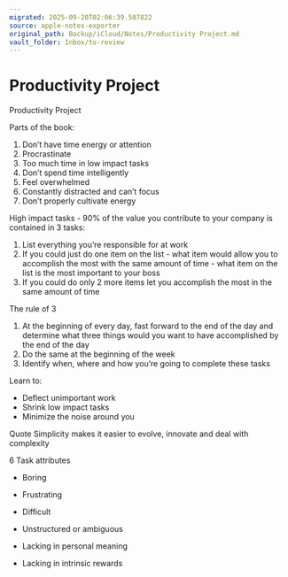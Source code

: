 ```yaml
---
migrated: 2025-09-20T02:06:39.507822
source: apple-notes-exporter
original_path: Backup/iCloud/Notes/Productivity Project.md
vault_folder: Inbox/to-review
---
```

# Productivity Project

Productivity Project

Parts of the book:
1. Don’t have time energy or attention
2. Procrastinate
3. Too much time in low impact tasks
4. Don’t spend time intelligently 
5. Feel overwhelmed
6. Constantly distracted and can’t focus
7. Don’t properly cultivate energy 

High impact tasks - 90% of the value you contribute to your company is contained in 3 tasks:
1. List everything you’re responsible for at work
2. If you could just do one item on the list - what item would allow you to accomplish the most with the same amount of time - what item on the list is the most important to your boss
3. If you could do only 2 more items let you accomplish the most in the same amount of time 

The rule of 3
1. At the beginning of every day, fast forward to the end of the day and determine what three things would you want to have accomplished by the end of the day
2. Do the same at the beginning of the week 
3. Identify when, where and how you’re going to complete these tasks 

Learn to:
- Deflect unimportant work 
- Shrink low impact tasks
- Minimize the noise around you

Quote
Simplicity makes it easier to evolve, innovate and deal with complexity 

6 Task attributes 
- Boring 

- Frustrating 
- Difficult 
- Unstructured or ambiguous 
- Lacking in personal meaning 
- Lacking in intrinsic rewards 

